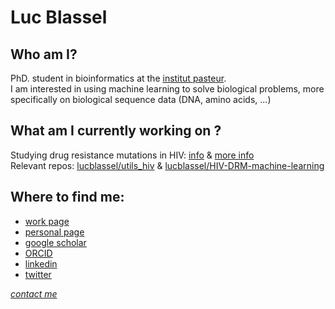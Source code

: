 #  Luc Blassel

## Who am I?
PhD. student in bioinformatics at the [institut pasteur](https://research.pasteur.fr/fr/).  
I am interested in using machine learning to solve biological problems, more specifically on biological sequence data (DNA, amino acids, ...)  

## What am I currently working on ? 

Studying drug resistance mutations in HIV: [info](https://research.pasteur.fr/en/project/drm-hiv/) & [more info](https://research.pasteur.fr/en/project/applying-machine-learning-to-sequence-analysis-phd-luc-blassel-prairie/)  
Relevant repos: [lucblassel/utils_hiv](https://github.com/lucblassel/utils_hiv) & [lucblassel/HIV-DRM-machine-learning](https://github.com/lucblassel/HIV-DRM-machine-learning)

## Where to find me: 
 - [work page](https://research.pasteur.fr/en/member/luc-blassel/)
 - [personal page](https://lucblassel.com)
 - [google scholar](https://scholar.google.com/citations?user=RYs6rFwAAAAJ&hl=en)
 - [ORCID](https://orcid.org/0000-0002-6598-7673)
 - [linkedin](https://www.linkedin.com/in/luc-blassel/)
 - [twitter](https://twitter.com/lucblassel)

*[contact me](https://lucblassel.com/contact)*
